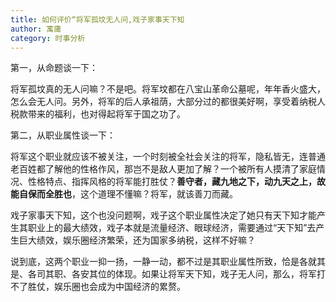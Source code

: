 ```yaml
---
title: 如何评价“将军孤坟无人问,戏子家事天下知
author: 寓庸
category: 时事分析
---
```

第一，从命题谈一下：

 将军孤坟真的无人问嘛？不是吧。将军坟都在八宝山革命公墓呢，年年香火盛大，怎么会无人问。另外，将军的后人承祖荫，大部分过的都很美好啊，享受着纳税人税款带来的福利，也对得起将军于国之功了。

 第二，从职业属性谈一下：

 将军这个职业就应该不被关注，一个时刻被全社会关注的将军，隐私皆无，连普通老百姓都了解他的性格作风，那岂不是敌人更加了解？一个被所有人摸清了家庭情况、性格特点、指挥风格的将军能打胜仗？**善守者，藏九地之下，动九天之上，故能自保而全胜也**，这个道理不懂嘛？将军，就该善刀而藏。

 戏子家事天下知，这个也没问题啊，戏子这个职业属性决定了她只有天下知才能产生其职业上的最大绩效，戏子本就是流量经济、眼球经济，需要通过“天下知”去产生巨大绩效，娱乐圈经济繁荣，还为国家多纳税，这样不好嘛？

 说到底，这两个职业一抑一扬，一静一动，都不过是其职业属性所致，恰是各就其是、各司其职、各安其位的体现。如果让将军天下知，戏子无人问，那么，将军打不了胜仗，娱乐圈也会成为中国经济的累赘。